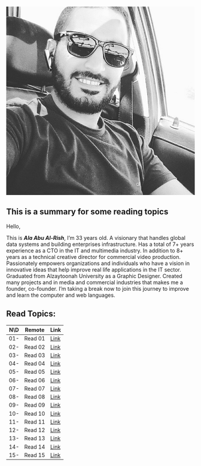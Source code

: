 ![ME](ala-aburish.jpg)


## This is a summary for some reading topics
Hello,

This is **_Ala Abu Al-Rish_**, I’m 33 years old. A visionary that handles global data systems and building enterprises infrastructure. Has a total of 7+ years experience as a CTO in the IT and multimedia industry. In addition to 8+ years as a technical creative director for commercial video production. Passionately empowers organizations and individuals who have a vision in innovative ideas that help improve real life applications in the IT sector.
Graduated from Alzaytoonah University as a Graphic Designer. Created many projects and in media and commercial industries that makes me a founder, co-founder. 
I’m taking a break now to join this journey to improve and learn the computer and web languages.



## Read Topics: 


N\D| Remote              | **Link**
-- |---------------------|--------------------------------
01- | Read 01             | [Link](read01.md)
02- | Read 02             | [Link]()
03- | Read 03             | [Link](read03.md)
04- | Read 04             | [Link](read04.md)
05- | Read 05             | [Link](read05.md)
06- | Read 06             | [Link](read06.md)
07- | Read 07             | [Link](read07.md)
08- | Read 08             | [Link]()
09- | Read 09             | [Link]()
10- | Read 10             | [Link]()
11- | Read 11             | [Link]()
12- | Read 12             | [Link]()
13- | Read 13             | [Link]()
14- | Read 14             | [Link]()
15- | Read 15             | [Link]()
